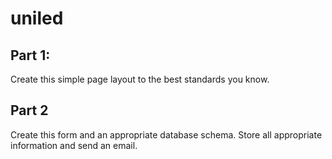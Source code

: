 # uniled

## Part 1:

Create this simple page layout to the best standards you know.

## Part 2

Create this form and an appropriate database schema. Store all appropriate information and send an email.

 
